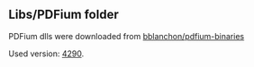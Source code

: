 ## Libs/PDFium folder

PDFium dlls were downloaded from [bblanchon/pdfium-binaries](https://github.com/bblanchon/pdfium-binaries/releases)

Used version: [4290](https://github.com/bblanchon/pdfium-binaries/releases/tag/chromium%2F4290).
